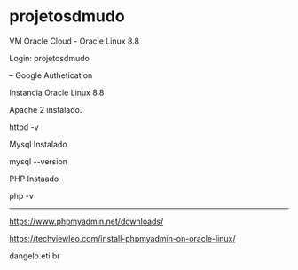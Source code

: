 # projetosdmudo
VM Oracle Cloud - Oracle Linux 8.8

Login: projetosdmudo

– Google Authetication


Instancia Oracle Linux 8.8

Apache 2 instalado.

httpd -v

Mysql Instalado

mysql --version

PHP Instaado

php -v


--------------------------
https://www.phpmyadmin.net/downloads/

https://techviewleo.com/install-phpmyadmin-on-oracle-linux/

dangelo.eti.br

